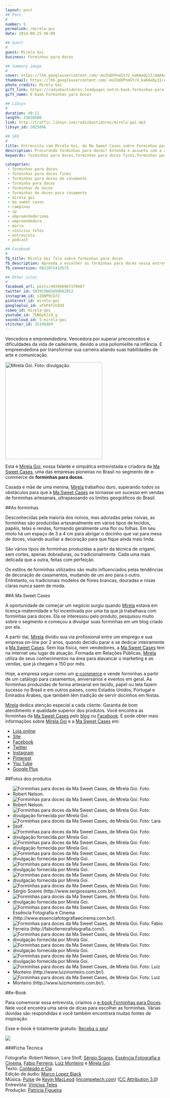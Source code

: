 ```yaml
---
layout: post
## Post
#
number: 5
permalink: /mirela-goi
date: 2014-08-25 06:00

## Guest
#
guest: Mirela Goi
business: Forminhas para doces

## Summary image
#
cover: https://lh6.googleusercontent.com/-moIUdXPnmSY/U_kaKAeQy1I/AAAAAAAAAmw/TnS9XosbvAE/s800/forminhas-ma-sweet-case-mirela-goi-capa.jpg
thumbnail: https://lh6.googleusercontent.com/-moIUdXPnmSY/U_kaKAeQy1I/AAAAAAAAAmw/TnS9XosbvAE/s800/forminhas-ma-sweet-case-mirela-goi-capa.jpg
photo_credits: Mirela Goi
gift_link: https://radiobastidores.leadpages.net/e-book-forminhas-para-doces/
gift_name: E-book Forminhas para Doces

## Libsyn
#
duration: 49:11
length: 23636608
link: http://traffic.libsyn.com/radiobastidores/mirela-goi.mp3
libsyn_id: 3025896

## SEO
#
title: Entrevista com Mirela Goi, da Ma Sweet Cases sobre Forminhas para doces
description: Procurando forminhas para doces? Entenda o assunto com a ajuda de uma especialista. Escute a entrevista com Mirela Goi da Ma Sweet Cases.
keywords: forminhas para doces,forminhas para doces finos,forminhas para doces de casamento,forminha para doces,forminhas de doces,forminhas de doces para casamento,mirela goi,ma sweet cases,campinas,sp,empreendedorismo,empreendedora,marca,vinícius teles,entrevista,podcast

categories:
 - forminhas para doces
 - forminhas para doces finos
 - forminhas para doces de casamento
 - forminha para doces
 - forminhas de doces
 - forminhas de doces para casamento
 - mirela goi
 - ma sweet cases
 - campinas
 - sp
 - empreendedorismo
 - empreendedora
 - marca
 - vinícius teles
 - entrevista
 - podcast

## Facebook
#
fb_title: Mirela Goi fala sobre forminhas para doces
fb_description: Aprenda a escolher as forminhas para doces nessa entrevista com Mirela Goi.
fb_conversion: 6021071433575

## Other sites
#
facebook_url: posts/493996967370687
twitter_id: 503919603450662912
instagram_id: sIQNP9CU73
pinterest_id: mirela-goi
googleplus_id: afkP4fzhZUX 
vimeo_id: mirela-goi
youtube_id: 75N6yKJz9_g
soundcloud_id: 5-mirela-goi
stitcher_id: 35198469
---
```

Vencedora e empreendedora. Vencedora por superar preconceitos e dificuldades da vida de cadeirante, devido a uma poliomielite na infância. E empreendedora por transformar sua carreira aliando suas habilidades de arte e comunicação.

<img src="https://lh3.googleusercontent.com/-irIBetO4L0w/U_nngKflbDI/AAAAAAAAAnA/7QYZpN-Rpps/s800/mirela-goi.jpg" width="306" heigth="400" title="Mirela Goi. Foto: divulgação.">

Esta é [Mirela Goi][mg], nossa falante e simpática entrevistada e criadora da [Ma Sweet Cases][lmsc], uma das empresas pioneiras no Brasil no segmento de e-commerce de **forminhas para doces**.

Casada e mãe de uma menina, [Mirela][mg] trabalhou duro, superando todos os obstáculos para que a [Ma Sweet Cases][lmsc] se tornasse um sucesso em vendas de forminhas artesanais, ultrapassando os limites geográficos do Brasil. 

##As forminhas 

Desconhecidas pela maioria dos noivos, mas adoradas pelas noivas, as forminhas são produzidas artesanalmente em vários tipos de tecidos, papéis, telas e rendas, formando geralmente uma flor ou folhas. Em seu miolo há um espaço de 3 a 4 cm para abrigar o docinho que vai para mesa de doces, visando auxiliar a decoração para que fique ainda mais linda. 

São vários tipos de forminhas produzidas a partir da técnica de origami, sem cortes, apenas dobraduras, ou tradicionalmente. Cada uma mais delicada que a outra, feitas com perfeição. 

Os estilos de forminhas utilizados são muito influenciados pelas tendências de decoração de casamentos, mudando de um ano para o outro. Entretanto, os tradicionais modelos de flores brancas, douradas e rosas claras nunca saem de moda. 

##A Ma Sweet Cases

A oportunidade de começar um negócio surgiu quando [Mirela][mg] estava em licença-maternidade e foi incentivada por uma tia que já trabalhava com forminhas para doces. Ela se interessou pelo produto, pesquisou muito sobre o segmento e começou a divulgar suas forminhas em um blog criado por ela. 

A partir daí, [Mirela][mg] dividiu sua via profissional entre um emprego e sua empresa on-line por 2 anos, quando decidiu parar e se dedicar inteiramente a [Ma Sweet Cases][lmsc].
Sem loja física, nem vendedores, a [Ma Sweet Cases][lmsc] tem na internet seu lugar de atuação. Formada em Relações Públicas, [Mirela][mg] utiliza de seus conhecimentos na área para alavancar o marketing e as vendas, que já chegam a 150 por mês.

Hoje, a empresa segue como um [e-commerce][lmsc] e vende forminhas a partir de um catálogo para casamentos, aniversários e eventos em geral. 
As forminhas produzidas de forma artesanal em tecido, papel ou tela fazem sucesso no Brasil e em outros países, como Estados Unidos, Portugal e Emirados Árabes, que também têm tradição de servir docinhos em festas. 

[Mirela][mg] dedica atenção especial a cada cliente. Garantia de bom atendimento e qualidade superior dos produtos.
Você encontra as forminhas da [Ma Sweet Cases][lmsc] pelo [blog][smsc] ou [Facebook][fmsc]. E pode obter mais informações sobre [Mirela Goi][mg] e a [Ma Sweet Cases][lmsc] em:

* [Loja online][lmsc]
* [Site][smsc]
* [Facebook][fmsc]
* [Twitter][tmsc]
* [Instagram][imsc]
* [Pinterest][pmsc]
* [You Tube][ymsc]
* [Google Plus][gmsc]

##Fotos dos produtos

* ![][F01]
* ![][F02]
* ![][F03]
* ![][F04]
* ![][F06]
* ![][F07]
* ![][F08]
* ![][F09]
* ![][F11]
* ![][F13]
* ![][F14]
* ![][F16]
* ![][F21]
* ![][F22]
* ![][F25]
* ![][F28]
* ![][F30]
* ![][F31]

##e-Book

Para comemorar essa entrevista, criamos o [e-book Forminhas para Doces][ebook_link]. Nele você encontra uma série de dicas para escolher as forminhas. Várias dúvidas são respondidas e você também encontrará muitas fontes de inspiração. 

Esse e-book é totalmente gratuito. [Receba o seu][ebook_link]! 

[![][ebook]][ebook_link]

###Ficha Técnica

Fotografia: Robert Nelson, Lara Stolf, [Sérgio Soares](http://www.sergiosoares.com.br/), [Essência Fotografia e Cinema](http://www.essenciafotografiaecinema.com.br/), [Fabio Ferreira](http://fabioferreirafotografia.com/), [Luiz Monteiro](http://www.luizmonteiro.com.br/) e [Mirela Goi][mg].  
Texto: [Conteúdo e Cia][cia]  
Edição de áudio: [Marco Lopez Bjack][m]  
Música: [Pulse][pm] de [Kevin MacLeod][pm] ([incompetech.com][pm]) ([CC Attribution 3.0][CCA])  
Entrevista: [Vinícius Teles][v]  
Produção: [Patricia Figueira][pf]


[ebook]: https://lh6.googleusercontent.com/-32ZHrbIKnkY/U_qTP60UZBI/AAAAAAAAAnU/MspkdlQPdpk/s800/Livro3D%2520ebook%2520Add%2520Site%2520MirelaGoi.jpg
[ebook_link]: https://radiobastidores.leadpages.net/e-book-forminhas-para-doces/

[fm]: https://lh3.googleusercontent.com/-irIBetO4L0w/U_nngKflbDI/AAAAAAAAAnA/7QYZpN-Rpps/s400/mirela-goi.jpg "Mirela Goi. Foto: divulgação."
[F01]: https://lh3.googleusercontent.com/-WWKqDdr2TwE/U_kY7vK7FOI/AAAAAAAAAjA/y05AWQLS1fc/s800/forminhas-ma-sweet-case-mirela-goi-0002.jpg "Forminhas para doces da Ma Sweet Cases, de Mirela Goi. Foto: Robert Nelson."
[F02]: https://lh5.googleusercontent.com/-9SwjugbOZr0/U_kY7gGNy0I/AAAAAAAAAi8/R2_3-6UWo98/s800/forminhas-ma-sweet-case-mirela-goi-0003.jpg "Forminhas para doces da Ma Sweet Cases, de Mirela Goi. Foto: Robert Nelson."
[F03]: https://lh4.googleusercontent.com/-oRDk0v1JyYc/U_kY8XMtEkI/AAAAAAAAAjY/pQPvkipROp0/s800/forminhas-ma-sweet-case-mirela-goi-0004.jpg "Forminhas para doces da Ma Sweet Cases, de Mirela Goi. Foto: divulgação fornecida por Mirela Goi."
[F04]: https://lh6.googleusercontent.com/-gKKnfZ82Jco/U_kY8p0y1EI/AAAAAAAAAjQ/IOX5Lyd6sEA/s800/forminhas-ma-sweet-case-mirela-goi-0005.jpg "Forminhas para doces da Ma Sweet Cases, de Mirela Goi. Foto: Lara Stolf."
[F05]: https://lh5.googleusercontent.com/-Q99LSHjCoVM/U_kY8hFFWwI/AAAAAAAAAjU/kjLTM7qG0FY/s800/forminhas-ma-sweet-case-mirela-goi-0006.jpg "Forminhas para doces da Ma Sweet Cases, de Mirela Goi. Foto: divulgação fornecida por Mirela Goi."
[F06]: https://lh6.googleusercontent.com/-P0FH7D1-tO0/U_kY9j9Km7I/AAAAAAAAAmo/TlJ57qQ9Rsg/s800/forminhas-ma-sweet-case-mirela-goi-0007.jpg "Forminhas para doces da Ma Sweet Cases, de Mirela Goi. Foto: divulgação fornecida por Mirela Goi."
[F07]: https://lh4.googleusercontent.com/-B2r4rXzAhbE/U_kY9y7PnRI/AAAAAAAAAjw/CBh5jmEXt9w/s800/forminhas-ma-sweet-case-mirela-goi-0008.jpg "Forminhas para doces da Ma Sweet Cases, de Mirela Goi. Foto: divulgação fornecida por Mirela Goi."
[F08]: https://lh5.googleusercontent.com/-sAvX-l4xves/U_kY98zEMAI/AAAAAAAAAjo/uAXaiHui89U/s800/forminhas-ma-sweet-case-mirela-goi-0009.jpg "Forminhas para doces da Ma Sweet Cases, de Mirela Goi. Foto: divulgação fornecida por Mirela Goi."
[F09]: https://lh5.googleusercontent.com/-P3lwfQBGsUE/U_kY-u2xaWI/AAAAAAAAAj4/FHmgh1iM0C4/s800/forminhas-ma-sweet-case-mirela-goi-0010.jpg "Forminhas para doces da Ma Sweet Cases, de Mirela Goi. Foto: divulgação fornecida por Mirela Goi."
[F10]: https://lh5.googleusercontent.com/-__Kl-67d3PI/U_kY-vn9DWI/AAAAAAAAAkE/heAWQS4m5pU/s800/forminhas-ma-sweet-case-mirela-goi-0011.jpg "Forminhas para doces da Ma Sweet Cases, de Mirela Goi. Foto: divulgação fornecida por Mirela Goi."
[F11]: https://lh4.googleusercontent.com/-NZlOayAvbpg/U_kY_JHCG5I/AAAAAAAAAkI/Izsgl7lyj8Y/s800/forminhas-ma-sweet-case-mirela-goi-0012.jpg "Forminhas para doces da Ma Sweet Cases, de Mirela Goi. Foto: divulgação fornecida por Mirela Goi."
[F12]: https://lh4.googleusercontent.com/-UTH0kJ236Ts/U_kY_U3ZDXI/AAAAAAAAAkk/qpCZX8UVBto/s800/forminhas-ma-sweet-case-mirela-goi-0013.jpg "Forminhas para doces da Ma Sweet Cases, de Mirela Goi. Foto: divulgação fornecida por Mirela Goi."
[F13]: https://lh4.googleusercontent.com/-zl-X4Bj2maU/U_kY_uZ4TCI/AAAAAAAAAkU/aoAtJwuZ64E/s800/forminhas-ma-sweet-case-mirela-goi-0014.jpg "Forminhas para doces da Ma Sweet Cases, de Mirela Goi. Foto: Sérgio Soares (http://www.sergiosoares.com.br/)."
[F14]: https://lh3.googleusercontent.com/-zhfky0GqNQs/U_kY_1V6aaI/AAAAAAAAAkc/XYsrghoDdbk/s800/forminhas-ma-sweet-case-mirela-goi-0015.jpg "Forminhas para doces da Ma Sweet Cases, de Mirela Goi. Foto: divulgação fornecida por Mirela Goi."
[F15]: https://lh4.googleusercontent.com/-C2T8Z409L20/U_kZANaSVVI/AAAAAAAAAmk/5GscR59CcQQ/s800/forminhas-ma-sweet-case-mirela-goi-0016.jpg "Forminhas para doces da Ma Sweet Cases, de Mirela Goi. Foto: Thiago Alt (http://www.thiagoalt.com.br/)."
[F16]: https://lh4.googleusercontent.com/-YfYGjqBOjwM/U_kZAsg0eZI/AAAAAAAAAmg/-U4WHxZeuWg/s800/forminhas-ma-sweet-case-mirela-goi-0017.jpg "Forminhas para doces da Ma Sweet Cases, de Mirela Goi. Foto: Essência Fotografia e Cinema (http://www.essenciafotografiaecinema.com.br/)."
[F17]: https://lh5.googleusercontent.com/-aAq1d1y_fGc/U_kZA8bEz9I/AAAAAAAAAlU/9IGsBDIeQ0g/s800/forminhas-ma-sweet-case-mirela-goi-0018.jpg "Forminhas para doces da Ma Sweet Cases, de Mirela Goi. Foto: Essência Fotografia e Cinema (http://www.essenciafotografiaecinema.com.br/)."
[F18]: https://lh3.googleusercontent.com/-DgL5b50R_V8/U_kZBARNIII/AAAAAAAAAk8/GMc-u0wr714/s800/forminhas-ma-sweet-case-mirela-goi-0019.jpg "Forminhas para doces da Ma Sweet Cases, de Mirela Goi. Foto: Essência Fotografia e Cinema (http://www.essenciafotografiaecinema.com.br/)."
[F19]: https://lh5.googleusercontent.com/--_QhgfHw3kw/U_kZBQk65kI/AAAAAAAAAlA/KT3PbVvCJgQ/s800/forminhas-ma-sweet-case-mirela-goi-0020.jpg "Forminhas para doces da Ma Sweet Cases, de Mirela Goi. Foto: Essência Fotografia e Cinema (http://www.essenciafotografiaecinema.com.br/)."
[F20]: https://lh4.googleusercontent.com/-x3hyrNoGm2w/U_kZByhvkaI/AAAAAAAAAk4/V1zvhUDWq6k/s800/forminhas-ma-sweet-case-mirela-goi-0021.jpg "Forminhas para doces da Ma Sweet Cases, de Mirela Goi. Foto: Estúdio Marães (http://www.maraes.com.br/)."
[F21]: https://lh6.googleusercontent.com/-aq3fPdEVJng/U_kZCW6_qII/AAAAAAAAAlM/ggNMvf4PfnI/s800/forminhas-ma-sweet-case-mirela-goi-0022.jpg "Forminhas para doces da Ma Sweet Cases, de Mirela Goi. Foto: Fabio Ferreira (http://fabioferreirafotografia.com/)."
[F22]: https://lh6.googleusercontent.com/-zieZ-Tc509s/U_kZC6bBv3I/AAAAAAAAAmc/BPTb8EsyjTI/s800/forminhas-ma-sweet-case-mirela-goi-0023.jpg "Forminhas para doces da Ma Sweet Cases, de Mirela Goi. Foto: divulgação fornecida por Mirela Goi."
[F23]: https://lh6.googleusercontent.com/-yIBtzpC9HbY/U_kZDHQIB-I/AAAAAAAAAlc/oqxw8ZloAJE/s800/forminhas-ma-sweet-case-mirela-goi-0024.jpg "Forminhas para doces da Ma Sweet Cases, de Mirela Goi. Foto: divulgação fornecida por Mirela Goi."
[F24]: https://lh5.googleusercontent.com/-ts2hB7Y6x60/U_kZDk2ZlGI/AAAAAAAAAls/K1u6566yODg/s800/forminhas-ma-sweet-case-mirela-goi-0025.jpg "Forminhas para doces da Ma Sweet Cases, de Mirela Goi. Foto: divulgação fornecida por Mirela Goi."
[F25]: https://lh4.googleusercontent.com/-KqI4r55o6d8/U_kZDmmEkZI/AAAAAAAAAlk/t7cS_423gP4/s800/forminhas-ma-sweet-case-mirela-goi-0026.jpg "Forminhas para doces da Ma Sweet Cases, de Mirela Goi. Foto: divulgação fornecida por Mirela Goi."
[F26]: https://lh3.googleusercontent.com/-I28yefi2O3M/U_kZD_cytrI/AAAAAAAAAmQ/FqScxH4xT2w/s800/forminhas-ma-sweet-case-mirela-goi-0027.jpg "Forminhas para doces da Ma Sweet Cases, de Mirela Goi. Foto: divulgação fornecida por Mirela Goi."
[F27]: https://lh6.googleusercontent.com/-KSJrn7CA-oQ/U_kZES1rOJI/AAAAAAAAAmY/nXMXPT2bXio/s800/forminhas-ma-sweet-case-mirela-goi-0028.jpg "Forminhas para doces da Ma Sweet Cases, de Mirela Goi. Foto: divulgação fornecida por Mirela Goi."
[F28]: https://lh6.googleusercontent.com/-yRSrBJXEwXY/U_kZEnQimSI/AAAAAAAAAmU/OClFOFqtZTE/s800/forminhas-ma-sweet-case-mirela-goi-0029.jpg "Forminhas para doces da Ma Sweet Cases, de Mirela Goi. Foto: divulgação fornecida por Mirela Goi."
[F29]: https://lh6.googleusercontent.com/-NJ0R8E6Dyn4/U_kZFFoEOyI/AAAAAAAAAmE/6ogl4o1Mo1k/s800/forminhas-ma-sweet-case-mirela-goi-0030.jpg "Forminhas para doces da Ma Sweet Cases, de Mirela Goi. Foto: divulgação fornecida por Mirela Goi."
[F30]: https://lh6.googleusercontent.com/-LXvQMHPqODs/U_kZFWEPT-I/AAAAAAAAAmI/dzOrlxwOhr8/s800/forminhas-ma-sweet-case-mirela-goi-0031.jpg "Forminhas para doces da Ma Sweet Cases, de Mirela Goi. Foto: Luiz Monteiro (http://www.luizmonteiro.com.br/)." 
[F31]: https://lh3.googleusercontent.com/-kMi29MY3_lI/U_kZFr5rIBI/AAAAAAAAAmM/T2OHLdcAT9k/s800/forminhas-ma-sweet-case-mirela-goi-0032.jpg "Forminhas para doces da Ma Sweet Cases, de Mirela Goi. Foto: Luiz Monteiro (http://www.luizmonteiro.com.br/)."




[m]: https://www.facebook.com/MarcoLopezOficial
[v]: http://www.viniciusteles.com.br
[cia]: http://conteudoecia.com.br
[pf]: http://www.patriciafigueira.com.br
[CCA]: http://creativecommons.org/licenses/by/3.0/
[pm]: http://incompetech.com/music/royalty-free/index.html?isrc=USUAN1100102

[mg]: https://www.facebook.com/mirellagoi
[msc]: https://www.facebook.com/forminhasmasweetcases
[smsc]: http://www.masweetcases.blogspot.com.br/
[lmsc]: http://www.elo7.com.br/masweetcases
[fmsc]: https://www.facebook.com/forminhasmasweetcases
[tmsc]: https://twitter.com/masweetcases
[imsc]: http://instagram.com/mirelagoi
[pmsc]: http://www.pinterest.com/mirelagoi/
[ymsc]: https://www.youtube.com/user/mirelagoi/videos
[gmsc]: https://plus.google.com/+ForminhasMirelaGoi/posts
